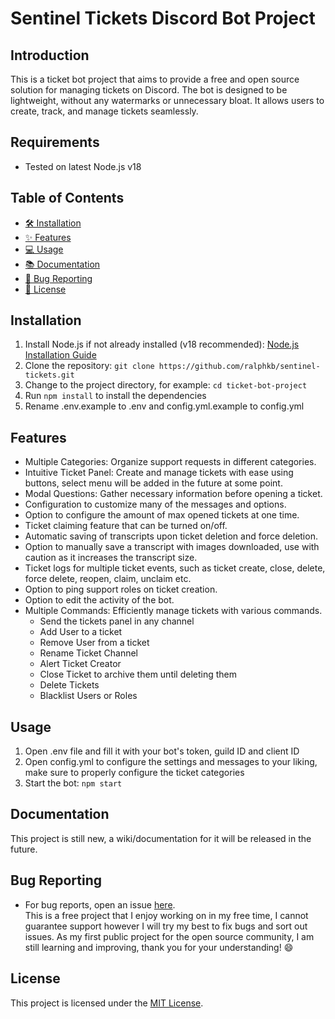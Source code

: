 # Sentinel Tickets Discord Bot Project

## Introduction
This is a ticket bot project that aims to provide a free and open source solution for managing tickets on Discord. The bot is designed to be lightweight, without any watermarks or unnecessary bloat. It allows users to create, track, and manage tickets seamlessly.

## Requirements
- Tested on latest Node.js v18

## Table of Contents
- [🛠️ Installation](#installation)
- [✨ Features](#features)
- [💻 Usage](#usage)
- [📚 Documentation](#documentation)
- [🐛 Bug Reporting](#bug-reporting)
- [📃 License](#license)

## Installation
1. Install Node.js if not already installed (v18 recommended): [Node.js Installation Guide](https://nodejs.org/en/download/)
2. Clone the repository: `git clone https://github.com/ralphkb/sentinel-tickets.git`
3. Change to the project directory, for example: `cd ticket-bot-project`
4. Run `npm install` to install the dependencies
5. Rename .env.example to .env and config.yml.example to config.yml

## Features

- Multiple Categories: Organize support requests in different categories.
- Intuitive Ticket Panel: Create and manage tickets with ease using buttons, select menu will be added in the future at some point.
- Modal Questions: Gather necessary information before opening a ticket.
- Configuration to customize many of the messages and options.
- Option to configure the amount of max opened tickets at one time.
- Ticket claiming feature that can be turned on/off.
- Automatic saving of transcripts upon ticket deletion and force deletion.
- Option to manually save a transcript with images downloaded, use with caution as it increases the transcript size.
- Ticket logs for multiple ticket events, such as ticket create, close, delete, force delete, reopen, claim, unclaim etc.
- Option to ping support roles on ticket creation.
- Option to edit the activity of the bot.
- Multiple Commands: Efficiently manage tickets with various commands.
    - Send the tickets panel in any channel
    - Add User to a ticket
    - Remove User from a ticket
    - Rename Ticket Channel
    - Alert Ticket Creator
    - Close Ticket to archive them until deleting them
    - Delete Tickets
    - Blacklist Users or Roles

## Usage
1. Open .env file and fill it with your bot's token, guild ID and client ID
2. Open config.yml to configure the settings and messages to your liking, make sure to properly configure the ticket categories
3. Start the bot: `npm start`

## Documentation
This project is still new, a wiki/documentation for it will be released in the future.

## Bug Reporting
- For bug reports, open an issue [here](https://github.com/ralphkb/sentinel-tickets/issues).  
This is a free project that I enjoy working on in my free time, I cannot guarantee support however I will try my best to fix bugs and sort out issues. As my first public project for the open source community, I am still learning and improving, thank you for your understanding! 😄

## License
This project is licensed under the [MIT License](LICENSE).